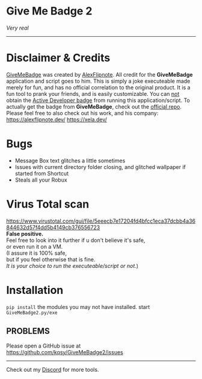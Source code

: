 Give Me Badge 2
=======
*Very real*

----------------
Disclaimer & Credits
====================
[GiveMeBadge](https://github.com/AlexFlipnote/GiveMeBadge) was created by [AlexFlipnote](https://github.com/AlexFlipnote).
All credit for the **GiveMeBadge** application and script goes to him.
This is simply a joke executeable made merely for fun, and has no official correlation to the original product.
It is a fun tool to prank your friends, and is easily customizable. You can <span style="text-decoration: underline">not</span> obtain the [Active Developer badge](https://discord.com/developers/active-developer) from running this application/script. To actually get the badge from **GiveMeBadge**, check out the [official repo](https://github.com/AlexFlipnote/GiveMeBadge).
Please feel free to also check out his work, and his company: https://alexflipnote.dev/ https://xela.dev/

Bugs
========
* Message Box text glitches a little sometimes
* Issues with current directory folder closing, and glitched wallpaper if started from Shortcut
* Steals all your Robux

Virus Total scan
================
https://www.virustotal.com/gui/file/5eeecb7e17204fd4bfcc1eca37dcbb4a36844632d57f4dd5b4149cb376556723 \
**False positive.**\
Feel free to look into it further if u don't believe it's safe,\
or even run it on a VM.\
(I assure it is 100% safe,\
but if you feel otherwise that is fine.\
*It is your choice to run the executeable/script or not.*)

Installation
============
`pip install` the modules you may not have installed.
start `GiveMeBadge2.py/exe`

PROBLEMS
---------

Please open a GitHub issue at https://github.com/kqsy/GiveMeBadge2/issues


-----------------------------------------------------------------------
Check out my [Discord](https://teamkuso.xyz/discord) for more tools.
